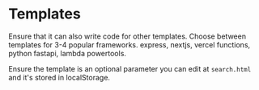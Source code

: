 # Templates

Ensure that it can also write code for other templates. Choose between templates for 3-4 popular frameworks. express, nextjs, vercel functions, python fastapi, lambda powertools.

Ensure the template is an optional parameter you can edit at `search.html` and it's stored in localStorage.
